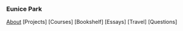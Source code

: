 ### Eunice Park 

[About](https://jyeunicepark.github.io/about)
[Projects]
[Courses]
[Bookshelf] 
[Essays]
[Travel]
[Questions]
